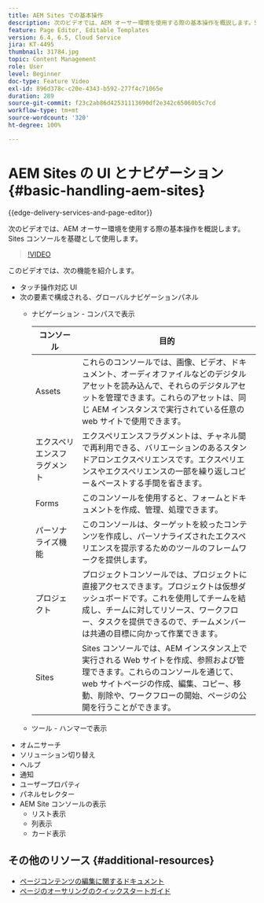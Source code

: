 ```yaml
---
title: AEM Sites での基本操作
description: 次のビデオでは、AEM オーサー環境を使用する際の基本操作を概説します。Sites コンソールを基礎として使用します。
feature: Page Editor, Editable Templates
version: 6.4, 6.5, Cloud Service
jira: KT-4495
thumbnail: 31784.jpg
topic: Content Management
role: User
level: Beginner
doc-type: Feature Video
exl-id: 896d378c-c20e-4343-b592-277f4c71065e
duration: 289
source-git-commit: f23c2ab86d42531113690df2e342c65060b5c7cd
workflow-type: tm+mt
source-wordcount: '320'
ht-degree: 100%

---
```


# AEM Sites の UI とナビゲーション {#basic-handling-aem-sites}

{{edge-delivery-services-and-page-editor}}

次のビデオでは、AEM オーサー環境を使用する際の基本操作を概説します。Sites コンソールを基礎として使用します。

>[!VIDEO](https://video.tv.adobe.com/v/31784?quality=12&learn=on)

このビデオでは、次の機能を紹介します。

* タッチ操作対応 UI
* 次の要素で構成される、グローバルナビゲーションパネル
   * ナビゲーション - コンパスで表示

     | コンソール | 目的 |
     |---|---|
     | Assets | これらのコンソールでは、画像、ビデオ、ドキュメント、オーディオファイルなどのデジタルアセットを読み込んで、それらのデジタルアセットを管理できます。これらのアセットは、同じ AEM インスタンスで実行されている任意の web サイトで使用できます。 | Communities | このコンソールを使用すると、エンゲージメントとイネーブルメントのためのコミュニティサイトを作成および管理できます。 | Commerce | コマースサイトに関連する製品、製品カタログ、および注文を管理できます。 |
     | エクスペリエンスフラグメント  | エクスペリエンスフラグメントは、チャネル間で再利用できる、バリエーションのあるスタンドアロンエクスペリエンスです。エクスペリエンスやエクスペリエンスの一部を繰り返しコピー＆ペーストする手間を省きます。 |
     | Forms | このコンソールを使用すると、フォームとドキュメントを作成、管理、処理できます。 |
     | パーソナライズ機能 | このコンソールは、ターゲットを絞ったコンテンツを作成し、パーソナライズされたエクスペリエンスを提示するためのツールのフレームワークを提供します。 |
     | プロジェクト | プロジェクトコンソールでは、プロジェクトに直接アクセスできます。プロジェクトは仮想ダッシュボードです。これを使用してチームを結成し、チームに対してリソース、ワークフロー、タスクを提供できるので、チームメンバーは共通の目標に向かって作業できます。 |
     | Sites | Sites コンソールでは、AEM インスタンス上で実行される Web サイトを作成、参照および管理できます。これらのコンソールを通じて、web サイトページの作成、編集、コピー、移動、削除や、ワークフローの開始、ページの公開を行うことができます。 |

   * ツール - ハンマーで表示
* オムニサーチ
* ソリューション切り替え
* ヘルプ
* 通知
* ユーザープロパティ
* パネルセレクター
* AEM Site コンソールの表示
   * リスト表示
   * 列表示
   * カード表示






## その他のリソース {#additional-resources}

* [ページコンテンツの編集に関するドキュメント](https://experienceleague.adobe.com/docs/experience-manager-cloud-service/sites/authoring/fundamentals/editing-content.html?lang=ja)
* [ページのオーサリングのクイックスタートガイド](https://experienceleague.adobe.com/docs/experience-manager-cloud-service/sites/authoring/getting-started/quick-start.html?lang=ja)
